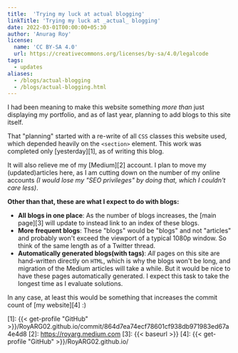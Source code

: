 ```yaml
---
title:  'Trying my luck at actual blogging'
linkTitle: 'Trying my luck at _actual_ blogging'
date: 2022-03-01T00:00:00+05:30
author: 'Anurag Roy'
license:
  name: 'CC BY‑SA 4.0'
  url: https://creativecommons.org/licenses/by-sa/4.0/legalcode
tags:
  - updates
aliases:
  - /blogs/actual-blogging
  - /blogs/actual-blogging.html
---
```

I had been meaning to make this website something _more than_ just displaying my
portfolio, and as of last year, planning to add blogs to this site itself.

That "planning" started with a re-write of all `CSS` classes this website used,
which depended heavily on the `<section>` element. This work was completed only
[yesterday][1], as of writing this blog.

It will also relieve me of my [Medium][2] account. I plan to move my
(updated)articles here, as I am cutting down on the number of my online accounts
_(I would lose my "SEO privileges" by doing that, which I couldn't care less)_.

**Other than that, these are what I expect to do with blogs:**

- **All blogs in one place**: As the number of blogs increases, the [main page][3]
will update to instead link to an index of these blogs.
- **More frequent blogs**: These "blogs" would be "blogs" and not "articles" and
probably won't exceed the viewport of a typical 1080p window. So think of the
same length as of a Twitter thread.
- **Automatically generated blogs(with tags)**: _All_ pages on this site are
hand-written directly on `HTML`, which is why the blogs won't be long, and
migration of the Medium articles will take a while. But it would be nice to have
these pages automatically generated. I expect this task to take the longest time
as I evaluate solutions.

In any case, at least this would be something that increases the commit count of
[my website][4] :)

[1]: {{< get-profile "GitHub" >}}/RoyARG02.github.io/commit/864d7ea74ecf78601cf938db971983ed67a4e4d8
[2]: https://royarg.medium.com
[3]: {{< baseurl >}}
[4]: {{< get-profile "GitHub" >}}/RoyARG02.github.io/
